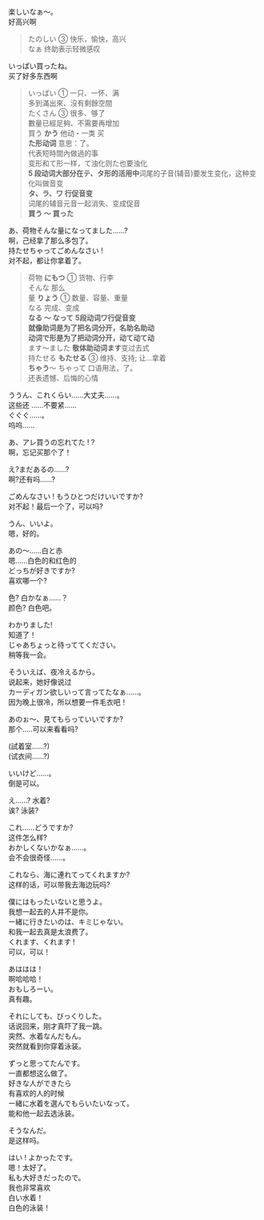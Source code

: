 
楽しいなぁ〜。   
好高兴啊   
> たのしい ③  快乐，愉快，高兴  
なぁ 终助表示轻微感叹


いっぱい買ったね。   
买了好多东西啊   
> いっぱい ①  一只、一怀、满  
多到滿出來、沒有剩餘空間  
たくさん ③ 很多、够了  
數量已經足夠、不需要再增加  
買う **かう** 他动・一类  买  
**た形动词** 意思：了。  
代表短時間內做過的事   
变形和て形一样，て浊化则た也要浊化  
**5 段动词大部分在テ、タ形的活用中**词尾的子音(辅音)要发生变化，这种变化叫做音变    
**タ、ラ、ワ 行促音变**  
词尾的辅音元音一起消失、变成促音  
**買う 〜 買った**  


あ、荷物そんな量になってました…...?   
啊，己经拿了那么多包了。   
持たせちゃってごめんなさい !      
对不起，都让你拿着了。   
> 荷物 **にもつ** ① 货物、行李  
そんな  那么  
量 **りょう** ①  数量、容量、重量  
なる 完成、变成  
**なる 〜 なって**  **5段动词ワ行促音变**  
**就像助词是为了把名词分开，名助名助动**  
**动词で形是为了把动词分开，动て动て动**  
ます〜ました  **敬体助动词ます**变过去式  
持たせる  **もたせる** ③  维持、支持; 让...拿着  
**ちゃう**〜 ちゃって 口语用法，了。  
还表遗憾、后悔的心情   

  


ううん、これくらい......大丈夫......。  
这些还 ......不要紧......      
ぐぐぐ......。  
呜呜......  

あ、アレ買うの忘れてた ! ?   
啊，忘记买那个了！  

え?まだあるの......?  
啊?还有吗......?   

 ごめんなさい ! もうひとつだけいいですか?  
对不起！最后一个了，可以吗?  

うん、いいよ。  
嗯，好的。

あの〜…...白と赤  
嗯......白色的和红色的  
どっちが好きですか?  
喜欢哪一个?  

色?  白かなぁ......？  
颜色?  白色吧。  

わかりました!  
知道了！  
じゃあちょっと待っててください。    
稍等我一会。 

そういえば、夜冷えるから。    
说起来，她好像说过  
カーディガン欲しいって言ってたなぁ......。  
因为晚上很冷，所以想要一件毛衣吧！  

あのぉ〜、見てもらっていいですか?  
那个.....可以来看看吗?  

(試着室......?)  
(试衣间......?)  

いいけど......。  
倒是可以。 

え......?   水着?  
诶?   泳装?  

これ......どうですか?  
这件怎么样?    
おかしくないかなぁ......。  
会不会很奇怪......。  

これなら、海に連れてってくれますか?   
这样的话，可以带我去海边玩吗?  

僕にはもったいないと思うよ。  
我想一起去的人并不是你。  
ー緒に行きたいのは、キミじゃない。    
和我一起去真是太浪费了。  
くれます、くれます !  
可以，可以！  

あははは！  
啊哈哈哈！  
おもしろーい。  
真有趣。  

それにしても、びっくりした。  
话说回来，刚才真吓了我一跳。  
突然、水着なんだもん。  
突然就看到你穿着泳装。 

ずっと思ってたんです。  
一直都想这么做了。  
好きな人ができたら   
有喜欢的人的时候  
ー緒に水着を選んでもらいたいなって。    
能和他一起去选泳装。  

そうなんだ。  
是这样吗。

はい !   よかったです。  
嗯！太好了。  
私も大好きだったので。  
我也非常喜欢  
白い水着！  
白色的泳装！  
